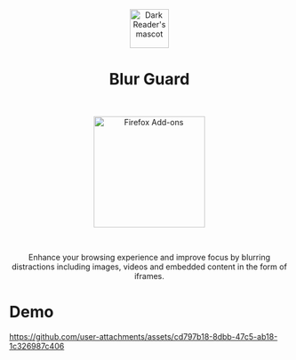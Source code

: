 <div align="center">
	<a rel="noreferrer noopener" href="https://addons.mozilla.org/firefox/addon/blur-guard/">
		<img width="70" alt="Dark Reader's mascot" src="https://github.com/user-attachments/assets/71765e5a-c63c-4a16-8051-5967cab11c59">
	</a>
	<h1 align="center">Blur Guard</h1>
</div>
</br>
<p align="center">
	<a rel="noreferrer noopener" href="https://addons.mozilla.org/firefox/addon/blur-guard/">
		<img width="200" alt="Firefox Add-ons" src="https://github.com/user-attachments/assets/c3a425ad-4e47-4a2f-8628-2033131ae80f">
	</a>
</p>
</br>
<p align="center">Enhance your browsing experience and improve focus by blurring distractions including images, videos and embedded content in the form of iframes.</p>

# Demo
https://github.com/user-attachments/assets/cd797b18-8dbb-47c5-ab18-1c326987c406

